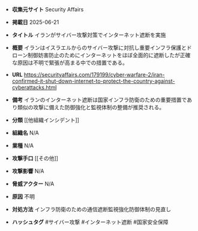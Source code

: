 - **収集元サイト**
Security Affairs

- **掲載日**
2025-06-21

- **タイトル**
イランがサイバー攻撃対策でインターネット遮断を実施

- **概要**
イランはイスラエルからのサイバー攻撃に対抗し重要インフラ保護とドローン制御妨害防止のためにインターネットをほぼ全面的に遮断したが正確な原因は不明で緊張が高まる中での措置である。

- **URL**
https://securityaffairs.com/179199/cyber-warfare-2/iran-confirmed-it-shut-down-internet-to-protect-the-country-against-cyberattacks.html

- **備考**
イランのインターネット遮断は国家インフラ防衛のための重要措置であり類似の攻撃に備えた防御強化と監視体制の整備が推奨される。

- **分類**
[[他組織インシデント]]

- **組織名**
N/A

- **業種**
N/A

- **攻撃手口**
[[その他]]

- **攻撃影響**
N/A

- **脅威アクター**
N/A

- **原因**
不明

- **対処方法**
インフラ防衛のための通信遮断監視強化防御体制の見直し

- **ハッシュタグ**
#サイバー攻撃 #インターネット遮断 #国家安全保障
